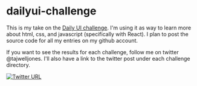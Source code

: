 # dailyui-challenge

This is my take on the [Daily UI challenge](https://www.dailyui.co). I'm using it as way to learn more about
html, css, and javascript (specifically with React). I plan to post the source code for all my entries on my
github account.

If you want to see the results for each challenge, follow me on twitter @tajwelljones. I'll also have a link to the twitter post under each challenge directory.

[![Twitter URL](https://img.shields.io/twitter/url/https/twitter.com/bukotsunikki.svg?style=social&label=Follow%20%40bukotsunikki)](https://twitter.com/tajwelljones)
